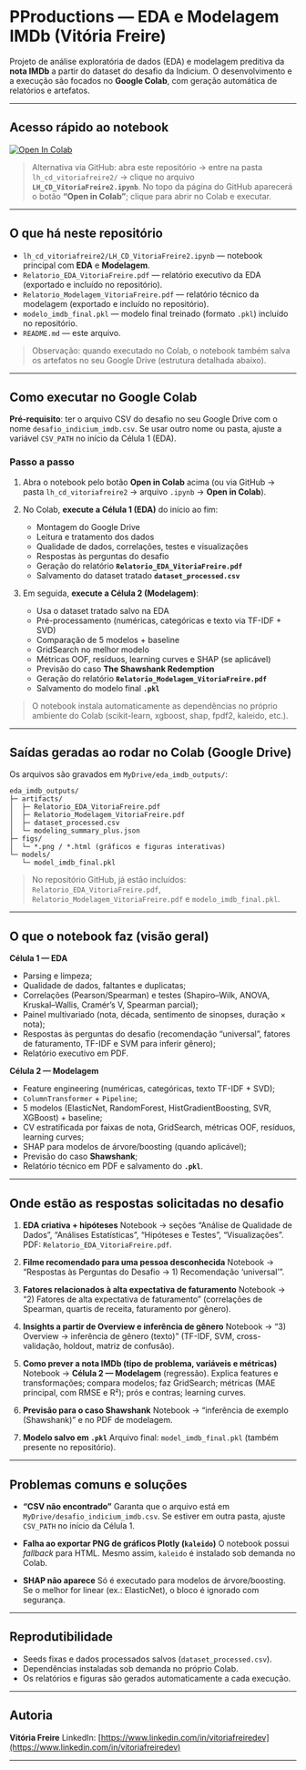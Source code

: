 

# PProductions — EDA e Modelagem IMDb (Vitória Freire)

Projeto de análise exploratória de dados (EDA) e modelagem preditiva da **nota IMDb** a partir do dataset do desafio da Indicium.
O desenvolvimento e a execução são focados no **Google Colab**, com geração automática de relatórios e artefatos.

---

## Acesso rápido ao notebook

[![Open In Colab](https://colab.research.google.com/assets/colab-badge.svg)](https://colab.research.google.com/github/vitfreire/-LH_CD_VitoriaFreire/blob/principal/LH_CD_VitoriaFreire2/LH_CD_VitoriaFreire2.ipynb)

> Alternativa via GitHub: abra este repositório → entre na pasta `lh_cd_vitoriafreire2/` → clique no arquivo **`LH_CD_VitoriaFreire2.ipynb`**. No topo da página do GitHub aparecerá o botão **“Open in Colab”**; clique para abrir no Colab e executar.

---

## O que há neste repositório

* `lh_cd_vitoriafreire2/LH_CD_VitoriaFreire2.ipynb` — notebook principal com **EDA** e **Modelagem**.
* `Relatorio_EDA_VitoriaFreire.pdf` — relatório executivo da EDA (exportado e incluído no repositório).
* `Relatorio_Modelagem_VitoriaFreire.pdf` — relatório técnico da modelagem (exportado e incluído no repositório).
* `modelo_imdb_final.pkl` — modelo final treinado (formato `.pkl`) incluído no repositório.
* `README.md` — este arquivo.

> Observação: quando executado no Colab, o notebook também salva os artefatos no seu Google Drive (estrutura detalhada abaixo).

---

## Como executar no Google Colab

**Pré-requisito**: ter o arquivo CSV do desafio no seu Google Drive com o nome `desafio_indicium_imdb.csv`.
Se usar outro nome ou pasta, ajuste a variável `CSV_PATH` no início da Célula 1 (EDA).

### Passo a passo

1. Abra o notebook pelo botão **Open in Colab** acima (ou via GitHub → pasta `lh_cd_vitoriafreire2` → arquivo `.ipynb` → **Open in Colab**).
2. No Colab, **execute a Célula 1 (EDA)** do início ao fim:

   * Montagem do Google Drive
   * Leitura e tratamento dos dados
   * Qualidade de dados, correlações, testes e visualizações
   * Respostas às perguntas do desafio
   * Geração do relatório **`Relatorio_EDA_VitoriaFreire.pdf`**
   * Salvamento do dataset tratado **`dataset_processed.csv`**
3. Em seguida, **execute a Célula 2 (Modelagem)**:

   * Usa o dataset tratado salvo na EDA
   * Pré-processamento (numéricas, categóricas e texto via TF-IDF + SVD)
   * Comparação de 5 modelos + baseline
   * GridSearch no melhor modelo
   * Métricas OOF, resíduos, learning curves e SHAP (se aplicável)
   * Previsão do caso **The Shawshank Redemption**
   * Geração do relatório **`Relatorio_Modelagem_VitoriaFreire.pdf`**
   * Salvamento do modelo final **`.pkl`**

> O notebook instala automaticamente as dependências no próprio ambiente do Colab (scikit-learn, xgboost, shap, fpdf2, kaleido, etc.).

---

## Saídas geradas ao rodar no Colab (Google Drive)

Os arquivos são gravados em `MyDrive/eda_imdb_outputs/`:

```
eda_imdb_outputs/
├─ artifacts/
│  ├─ Relatorio_EDA_VitoriaFreire.pdf
│  ├─ Relatorio_Modelagem_VitoriaFreire.pdf
│  ├─ dataset_processed.csv
│  └─ modeling_summary_plus.json
├─ figs/
│  └─ *.png / *.html (gráficos e figuras interativas)
└─ models/
   └─ model_imdb_final.pkl
```

> No repositório GitHub, já estão incluídos: `Relatorio_EDA_VitoriaFreire.pdf`, `Relatorio_Modelagem_VitoriaFreire.pdf` e `modelo_imdb_final.pkl`.

---

## O que o notebook faz (visão geral)

**Célula 1 — EDA**

* Parsing e limpeza;
* Qualidade de dados, faltantes e duplicatas;
* Correlações (Pearson/Spearman) e testes (Shapiro–Wilk, ANOVA, Kruskal–Wallis, Cramér’s V, Spearman parcial);
* Painel multivariado (nota, década, sentimento de sinopses, duração × nota);
* Respostas às perguntas do desafio (recomendação “universal”, fatores de faturamento, TF-IDF e SVM para inferir gênero);
* Relatório executivo em PDF.

**Célula 2 — Modelagem**

* Feature engineering (numéricas, categóricas, texto TF-IDF + SVD);
* `ColumnTransformer` + `Pipeline`;
* 5 modelos (ElasticNet, RandomForest, HistGradientBoosting, SVR, XGBoost) + baseline;
* CV estratificada por faixas de nota, GridSearch, métricas OOF, resíduos, learning curves;
* SHAP para modelos de árvore/boosting (quando aplicável);
* Previsão do caso **Shawshank**;
* Relatório técnico em PDF e salvamento do **`.pkl`**.

---

## Onde estão as respostas solicitadas no desafio

1. **EDA criativa + hipóteses**
   Notebook → seções “Análise de Qualidade de Dados”, “Análises Estatísticas”, “Hipóteses e Testes”, “Visualizações”.
   PDF: `Relatorio_EDA_VitoriaFreire.pdf`.

2. **Filme recomendado para uma pessoa desconhecida**
   Notebook → “Respostas às Perguntas do Desafio → 1) Recomendação ‘universal’”.

3. **Fatores relacionados à alta expectativa de faturamento**
   Notebook → “2) Fatores de alta expectativa de faturamento” (correlações de Spearman, quartis de receita, faturamento por gênero).

4. **Insights a partir de Overview e inferência de gênero**
   Notebook → “3) Overview → inferência de gênero (texto)” (TF-IDF, SVM, cross-validação, holdout, matriz de confusão).

5. **Como prever a nota IMDb (tipo de problema, variáveis e métricas)**
   Notebook → **Célula 2 — Modelagem** (regressão).
   Explica features e transformações; compara modelos; faz GridSearch; métricas (MAE principal, com RMSE e R²); prós e contras; learning curves.

6. **Previsão para o caso Shawshank**
   Notebook → “inferência de exemplo (Shawshank)” e no PDF de modelagem.

7. **Modelo salvo em `.pkl`**
   Arquivo final: `model_imdb_final.pkl` (também presente no repositório).

---


## Problemas comuns e soluções

* **“CSV não encontrado”**
  Garanta que o arquivo está em `MyDrive/desafio_indicium_imdb.csv`.
  Se estiver em outra pasta, ajuste `CSV_PATH` no início da Célula 1.

* **Falha ao exportar PNG de gráficos Plotly (`kaleido`)**
  O notebook possui *fallback* para HTML. Mesmo assim, `kaleido` é instalado sob demanda no Colab.

* **SHAP não aparece**
  Só é executado para modelos de árvore/boosting. Se o melhor for linear (ex.: ElasticNet), o bloco é ignorado com segurança.

---

## Reprodutibilidade

* Seeds fixas e dados processados salvos (`dataset_processed.csv`).
* Dependências instaladas sob demanda no próprio Colab.
* Os relatórios e figuras são gerados automaticamente a cada execução.

---

## Autoria

**Vitória Freire**
LinkedIn: [https://www.linkedin.com/in/vitoriafreiredev](https://www.linkedin.com/in/vitoriafreiredev)

---

